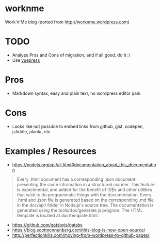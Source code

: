 # worknme

Work'n'Me blog (ported from http://worknme.wordpress.com)

# TODO

* Analyze Pros and Cons of migration, and if all good, do it :)
* Use [vuepress](https://vuepress.vuejs.org/)

# Pros

* Markdown syntax, easy and plain text, no wordpress editor pain.

# Cons

* Looks like not possible to embed links from github, gist, codepen, jsfiddle, plunkr, etc


# Examples / Resources

* https://nodejs.org/api/all.html#documentation_about_this_documentation
> Every .html document has a corresponding .json document presenting the same information in a structured manner. This feature is experimental, and added for the benefit of IDEs and other utilities that wish to do programmatic things with the documentation.
Every .html and .json file is generated based on the corresponding .md file in the doc/api/ folder in Node.js's source tree. The documentation is generated using the tools/doc/generate.js program. The HTML template is located at doc/template.html.

* https://github.com/gatsbyjs/gatsby
* https://blog.scottnonnenberg.com/this-blog-is-now-open-source/
* http://perfectionkills.com/moving-from-wordpress-to-github-pages/

